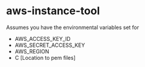 # aws-instance-tool
Assumes you have the environmental variables set for
* AWS_ACCESS_KEY_ID
* AWS_SECRET_ACCESS_KEY
* AWS_REGION
* C [Location to pem files]
